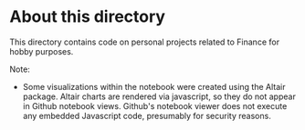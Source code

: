 # About this directory

This directory contains code on personal projects related to Finance for hobby purposes.

Note: 
 - Some visualizations within the notebook were created using the Altair package. Altair charts are rendered via javascript, so they do not appear in Github notebook views. Github's notebook viewer does not execute any embedded Javascript code, presumably for security reasons. 
